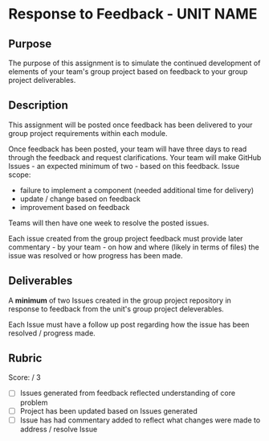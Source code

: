 # Response to Feedback - UNIT NAME

## Purpose

The purpose of this assignment is to simulate the continued development of elements of your team's group project based on feedback to your group project deliverables.

## Description

This assignment will be posted once feedback has been delivered to your group project requirements within each module.

Once feedback has been posted, your team will have three days to read through the feedback and request clarifications.  Your team will make GitHub Issues - an expected minimum of two - based on this feedback.  Issue scope:
- failure to implement a component (needed additional time for delivery)
- update / change based on feedback
- improvement based on feedback

Teams will then have one week to resolve the posted issues.

Each issue created from the group project feedback must provide later commentary - by your team - on how and where (likely in terms of files) the issue was resolved or how progress has been made.

## Deliverables

A **minimum** of two Issues created in the group project repository in response to feedback from the unit's group project deleverables.

Each Issue must have a follow up post regarding how the issue has been resolved / progress made.

## Rubric

Score: / 3

- [ ] Issues generated from feedback reflected understanding of core problem
- [ ] Project has been updated based on Issues generated
- [ ] Issue has had commentary added to reflect what changes were made to address / resolve Issue